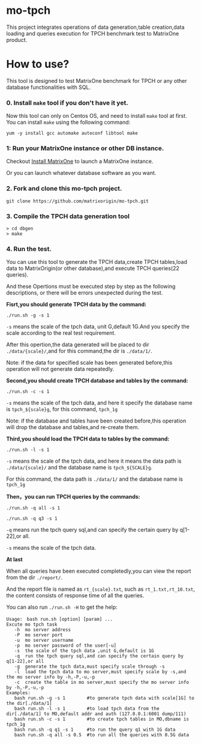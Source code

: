 # mo-tpch
This project integrates operations of data generation,table creation,data loading and queries execution for TPCH benchmark test to MatrixOne product.

# How to use?

This tool is designed to test MatrixOne benchmark for TPCH or any other database functionalities with SQL. 

### 0. Install `make` tool if you don't have it yet.
Now this tool can only on Centos OS, and need to install `make` tool at first.
You can install `make` using the following command:

`yum -y install gcc automake autoconf libtool make`


### 1: Run your MatrixOne instance or other DB instance. 

Checkout [Install MatrixOne](https://docs.matrixorigin.io/0.4.0/MatrixOne/Get-Started/install-standalone-matrixone/) to launch a MatrixOne instance.

Or you can launch whatever database software as you want. 

### 2. Fork and clone this mo-tpch project. 

```
git clone https://github.com/matrixorigin/mo-tpch.git
```
### 3. Compile the TPCH data generation tool
```
> cd dbgen
> make
```
### 4. Run the test.

You can use this tool to generate the TPCH data,create TPCH tables,load data to MatrixOrigin(or other database),and execute TPCH queries(22 queries).

And these Opertions must be executed step by step as the following descriptions, or there will be errors unexpected during the test.

**Fisrt,you should generate TPCH data by the command:**

`./run.sh -g -s 1`

`-s` means the scale of the tpch data, unit G,default 1G.And you specify the scale according to the real test requirement.

After this opertion,the data generated will be placed to dir `./data/{scale}/`,and for this command,the dir is `./data/1/`.

Note: if the data for specified scale has been generated before,this operation will not
generate data repeatedly.


**Second,you should create TPCH database and tables by the command:**

`./run.sh -c -s 1`

`-s` means the scale of the tpch data, and here it specify the database name is `tpch_${scale}g`, for this command, `tpch_1g`

Note: if the database and tables have been created before,this operation will drop the database and tables,and re-create them.


**Third,you should load the TPCH data to tables by the command:**

`./run.sh -l -s 1`

`-s` means the scale of the tpch data, and here it means the data path is `./data/{scale}/` and the database name is `tpch_${SCALE}g`.

For this command, the data path is `./data/1/` and the database name is `tpch_1g`

**Then，you can run TPCH queries by the commands:**

`./run.sh -q all -s 1`

`./run.sh -q q3 -s 1`

`-q`  means run the tpch query sql,and can specify the certain query by q[1-22],or all.

`-s` means the scale of the tpch data.


**At last**

When all queries have been executed completedly,you can view the report from the dir `./report/`.

And the report file is named as `rt_{scale}.txt`, such as `rt_1.txt,rt_10.txt`, the content consists of response time of all the queries.


You can also run `./run.sh -H` to get the help:

```
Usage:　bash run.sh [option] [param] ...
Excute mo tpch task
   -h  mo server address
   -P  mo server port
   -u  mo server username
   -p  mo server password of the user[-u]
   -s  the scale of the tpch data ,unit G,default is 1G
   -q  run the tpch query sql,and can specify the certain query by q[1-22],or all
   -g  generate the tpch data,must specify scale through -s
   -l  load the tpch data to mo server,must specify scale by -s,and the mo server info by -h,-P,-u,-p
   -c  create the table in mo server,must specify the mo server info by -h,-P,-u,-p
Examples:
   bash run.sh -g -s 1        #to generate tpch data with scale[1G] to the dir[./data/1]
   bash run.sh -l -s 1        #to load tpch data from the dir[./data/1] to MO,default addr and auth (127.0.0.1:6001 dump/111) 
   bash run.sh -c -s 1        #to create tpch tables in MO,dbname is tpch_1g
   bash run.sh -q q1 -s 1     #to run the query q1 with 1G data
   bash run.sh -q all -s 0.5  #to run all the queries with 0.5G data
```
